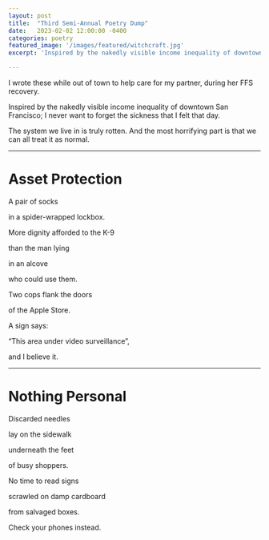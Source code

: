 ```yaml
---
layout: post
title:  "Third Semi-Annual Poetry Dump"
date:   2023-02-02 12:00:00 -0400
categories: poetry
featured_image: '/images/featured/witchcraft.jpg'
excerpt: 'Inspired by the nakedly visible income inequality of downtown San Francisco.'

---
```


I wrote these while out of town to help care for my partner, during her FFS recovery.

Inspired by the nakedly visible income inequality of downtown San Francisco; I never want to forget the sickness that I felt that day.

The system we live in is truly rotten. And the most horrifying part is that we can all treat it as normal.

---
# Asset Protection

A pair of socks

in a spider-wrapped lockbox.

More dignity afforded to the K-9

than the man lying

in an alcove

who could use them.

Two cops flank the doors

of the Apple Store.

A sign says:

“This area under video surveillance”,

and I believe it.

---

# Nothing Personal

Discarded needles

lay on the sidewalk

underneath the feet

of busy shoppers.

No time to read signs

scrawled on damp cardboard

from salvaged boxes.

Check your phones instead.
